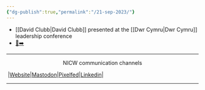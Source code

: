 ```yaml
---
{"dg-publish":true,"permalink":"/21-sep-2023/"}
---
```


- [[David Clubb\|David Clubb]] presented at the [[Dwr Cymru\|Dwr Cymru]] leadership conference
-  [📸➡️](https://pix.toot.wales/i/web/post/610787341162090193)

***
<p style="text-align: center;">NICW communication channels</p>

󠁧 |[Website](https://nationalinfrastructurecommission.wales)|[Mastodon](https://toot.wales/@NICW)|[Pixelfed](https://pix.toot.wales/NICW)|[Linkedin](https://www.linkedin.com/company/26268509/)|
***
